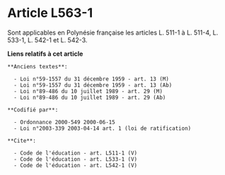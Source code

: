 # Article L563-1

Sont applicables en Polynésie française les articles L. 511-1 à L. 511-4, L. 533-1, L. 542-1 et L. 542-3.

**Liens relatifs à cet article**

	**Anciens textes**:

	  - Loi n°59-1557 du 31 décembre 1959 - art. 13 (M)
	  - Loi n°59-1557 du 31 décembre 1959 - art. 13 (Ab)
	  - Loi n°89-486 du 10 juillet 1989 - art. 29 (M)
	  - Loi n°89-486 du 10 juillet 1989 - art. 29 (Ab)

	**Codifié par**:

	  - Ordonnance 2000-549 2000-06-15
	  - Loi n°2003-339 2003-04-14 art. 1 (loi de ratification)

	**Cite**:

	  - Code de l'éducation - art. L511-1 (V)
	  - Code de l'éducation - art. L533-1 (V)
	  - Code de l'éducation - art. L542-1 (V)
